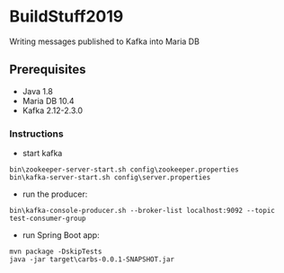 # BuildStuff2019

Writing messages published to Kafka into Maria DB


## Prerequisites

* Java 1.8
* Maria DB 10.4
* Kafka 2.12-2.3.0

### Instructions

* start kafka

```
bin\zookeeper-server-start.sh config\zookeeper.properties
bin\kafka-server-start.sh config\server.properties
```



* run the producer:

```
bin\kafka-console-producer.sh --broker-list localhost:9092 --topic test-consumer-group
```

* run Spring Boot app:

```
mvn package -DskipTests
java -jar target\carbs-0.0.1-SNAPSHOT.jar
```
